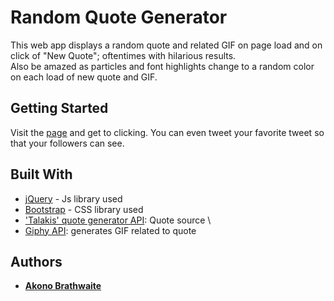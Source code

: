# Random Quote Generator 

This web app displays a random quote and related GIF on page load and on click of "New Quote"; oftentimes with hilarious results.  
Also be amazed as particles and font highlights change to a random color on each load of new quote and GIF.   

## Getting Started 

Visit the [page](https://wingraptor.github.io/quotegenerator/) and get to clicking. You can even tweet your favorite tweet so that your followers can see.  

## Built With  

* [jQuery](https://jquery.com/) - Js library used 
* [Bootstrap](https://getbootstrap.com/) - CSS library used 
* ['Talakis' quote generator API](https://talaikis.com/api/quotes/random/): Quote source \
* [Giphy API](https://developers.giphy.com/): generates GIF related to quote 


## Authors 
* **[Akono Brathwaite](https://www.akonobrathwaite.com)**
